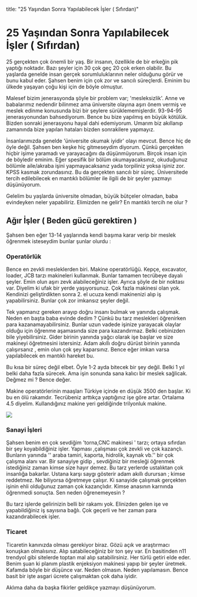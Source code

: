 title: "25 Yaşından Sonra Yapılabilecek İşler ( Sıfırdan)"

# 25 Yaşından Sonra Yapılabilecek İşler ( Sıfırdan)



 25 gerçekten çok önemli bir yaş. Bir insanın, özellikle de bir erkeğin pik yaptığı noktadır. Bazı şeyler için 30 çok geç 20 çok erken olabilir. Bu yaşlarda genelde insan gerçek sorumluluklarının neler olduğunu görür ve bunu kabul eder. Şahsen benim için çok zor ve sancılı süreçlerdi. Eminim bu ülkede yaşayan çoğu kişi için de böyle olmuştur.



 Malesef bizim jenerasyonda şöyle bir problem var;  'mesleksizlik'. Anne ve babalarımız nedendir bilinmez ama üniversite olayına aşırı önem vermiş ve meslek edinme konusunda bizi bir şeylere sürüklememişlerdir. 93-94-95 jenerasyonundan bahsediyorum. Bence bu bize yapılmış en büyük kötülük. Bizden sonraki jenerasyonu hayal dahi edemiyorum. Umarım biz akıllanıp zamanında bize yapılan hataları bizden sonrakilere yapmayız.



 İnsanlarımızda genelde 'üniversite okumak iyidir'  olayı mevcut. Bence hiç de öyle değil.  Şahsen ben keşke hiç gitmeseydim diyorum. Çünkü gerçekten hiçbir işime yaramadı ve yarayacağını da düşünmüyorum. Birçok insan için de böyledir eminim. Eğer spesifik bir bölüm okumayacaksınız, okuduğunuz bölümle aile/akraba işini yapmayacaksanız yada torpiliniz yoksa işiniz zor. KPSS kasmak zorundasınız. Bu da gerçekten sancılı bir süreç. Üniversitede tercih edilebilecek en mantıklı bölümler ile ilgili de bir şeyler yazmayı düşünüyorum. 

 Gelelim bu yaşlarda üniversite olmadan, büyük bütçeler olmadan, baba evindeyken neler yapabiliriz. Elimizden ne gelir? En mantıklı tercih ne olur ?



## Ağır İşler ( Beden gücü gerektiren )



 Şahsen ben eğer 13-14 yaşlarında kendi başıma karar verip bir meslek öğrenmek isteseydim bunlar şunlar olurdu :



###  Operatörlük

 Bence en zevkli mesleklerden biri. Makine operatörlüğü. Kepçe, excavator, loader, JCB tarzı makineleri kullanmak. Bunlar tamamen tecrübeye dayalı şeyler. Emin olun aşırı zevk alabileceğiniz işler. Ayrıca şöyle de bir noktası var. Diyelim ki ufak bir yerde yaşıyorsunuz. Çok fazla makinesi olan yok. Kendinizi geliştirdikten sonra 2. el ucuza kendi makinenizi alıp iş yapabilirsiniz. Bunlar çok zor imkansız şeyler değil. 

 Tek yapmanız gereken arayıp doğru insanı bulmak ve yanında çalışmak. Neden en başta baba evinde dedim ? Çünkü bu tarz meslekleri öğrenirken para kazanamayabilirsiniz. Bunlar uzun vadede işinize yarayacak olaylar olduğu için öğrenme aşamasında size para kazandırmaz. Belki cebinizden bile yiyebilirsiniz. Gider birinin yanında yağcı olarak işe başlar ve size makineyi öğretmesini istersiniz. Adam akıllı doğru dürüst birinin yanında çalışırsanız , emin olun çok şey kaparsınız. Bence eğer imkan varsa yapılabilecek en mantıklı hareket bu. 

 Bu kısa bir süreç değil elbet. Öyle 1-2 ayda bitecek bir şey değil. Belki 1 yıl belki daha fazla sürecek. Ama işin sonunda sana kalıcı bir meslek sağlicak. Değmez mi ? Bence değer.

 Makine operatörlerinin maaşları Türkiye içinde en düşük 3500 den başlar. Ki bu en ölü rakamdır. Tecrübeniz arttıkça yaptığınız işe göre artar. Ortalama 4.5 diyelim. Kullandığınız makine yeri geldiğinde trilyonluk makine.

![](https://www.barisbd.net/img/eee.gif)

###   Sanayi İşleri

 

 Şahsen benim en çok sevdiğim 'torna,CNC makinesi ' tarzı; ortaya sıfırdan bir şey koyabildiğiniz işler. Yapması ,çalışması çok zevkli ve çok kazançlı. Bunların yanında '' araba tamiri, kaporta, hidrolik, kaynak vb.'' bir çok çalışma alanı var. Bir sanayiye gidip , sevdiğiniz bir mesleği öğrenmek istediğiniz zaman kimse size hayır demez. Bu tarz yerlerde ustalıktan çok insanlığa bakarlar. Ustana karşı saygı gösterir adam akıllı durursan ; kimse reddetmez. Ne biliyorsa öğretmeye çalışır. Ki sanayide çalışmak gerçekten işinin ehli olduğunuz zaman çok kazançlıdır. Kimse anasının karnında öğrenmedi sonuçta. Sen neden öğrenemeyesin ?

 Bu tarz işlerde gelirinizin belli bir rakamı yok. Elinizden gelen işe ve yapabildiğiniz iş sayısına bağlı. Çok geçerli ve her zaman para kazandırabilecek işler.



###  Ticaret



 Ticaretin kanınızda olması gerekiyor biraz. Gözü açık ve araştırmacı konuşkan olmalısınız. Alıp satabileceğiniz bir ton şey var. En basitinden n11 trendyol gibi sitelerde toptan mal alıp satabilirsiniz. Her türlü getiri elde eder. Benim şuan ki planım plastik enjeksiyon makinesi yapıp bir şeyler üretmek. Kafamda böyle bir düşünce var. Neden olmasın. Neden yapılamasın. Bence basit bir işte asgari ücrete çalışmaktan çok daha iyidir. 





Aklıma daha da başka fikirler geldikçe yazmayı düşünüyorum.